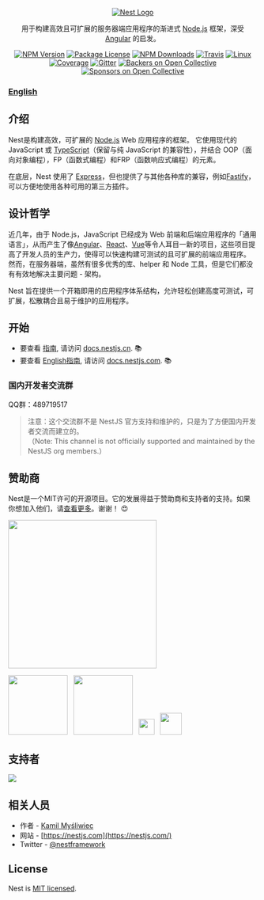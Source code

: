 <p align="center">
  <a href="http://nestjs.com/" target="blank"><img src="http://kamilmysliwiec.com/public/nest-logo.png#1" alt="Nest Logo" /></a>
</p>

[travis-image]: https://api.travis-ci.org/nestjs/nest.svg?branch=master
[travis-url]: https://travis-ci.org/nestjs/nest
[linux-image]: https://img.shields.io/travis/nestjs/nest/master.svg?label=linux
[linux-url]: https://travis-ci.org/nestjs/nest
  
 <p align="center">用于构建高效且可扩展的服务器端应用程序的渐进式 <a href="http://nodejs.cn" target="blank">Node.js</a> 框架，深受 <a href="https://angular.cn" target="_blank">Angular</a> 的启发。</p> 
    <p align="center">
<a href="https://www.npmjs.com/~nestjscore"><img src="https://img.shields.io/npm/v/@nestjs/core.svg" alt="NPM Version" /></a>
<a href="https://www.npmjs.com/~nestjscore"><img src="https://img.shields.io/npm/l/@nestjs/core.svg" alt="Package License" /></a>
<a href="https://www.npmjs.com/~nestjscore"><img src="https://img.shields.io/npm/dm/@nestjs/core.svg" alt="NPM Downloads" /></a>
<a href="https://travis-ci.org/nestjs/nest"><img src="https://api.travis-ci.org/nestjs/nest.svg?branch=master" alt="Travis" /></a>
<a href="https://travis-ci.org/nestjs/nest"><img src="https://img.shields.io/travis/nestjs/nest/master.svg?label=linux" alt="Linux" /></a>
<a href="https://coveralls.io/github/nestjs/nest?branch=master"><img src="https://coveralls.io/repos/github/nestjs/nest/badge.svg?branch=master#5" alt="Coverage" /></a>
<a href="https://gitter.im/nestjs/nestjs?utm_source=badge&utm_medium=badge&utm_campaign=pr-badge&utm_content=body_badge"><img src="https://badges.gitter.im/nestjs/nestjs.svg" alt="Gitter" /></a>
<a href="https://opencollective.com/nest#backer"><img src="https://opencollective.com/nest/backers/badge.svg" alt="Backers on Open Collective" /></a>
<a href="https://opencollective.com/nest#sponsor"><img src="https://opencollective.com/nest/sponsors/badge.svg" alt="Sponsors on Open Collective" /></a>
</p>
  <!--[![Backers on Open Collective](https://opencollective.com/nest/backers/badge.svg)](https://opencollective.com/nest#backer)
  [![Sponsors on Open Collective](https://opencollective.com/nest/sponsors/badge.svg)](https://opencollective.com/nest#sponsor)-->


### [English](readme.md)

## 介绍

<p>Nest是构建高效，可扩展的 <a href="http://nodejs.cn" target="blank">Node.js</a> Web 应用程序的框架。 它使用现代的 JavaScript 或 <a href="https://www.tslang.cn" target="_blank">TypeScript</a>（保留与纯 JavaScript 的兼容性），并结合 OOP（面向对象编程），FP（函数式编程）和FRP（函数响应式编程）的元素。</p>
<p>在底层，Nest 使用了 <a href="http://www.expressjs.com.cn" target="_blank">Express</a>，但也提供了与其他各种库的兼容，例如<a href="https://github.com/fastify/fastify" target="blank">Fastify</a>，可以方便地使用各种可用的第三方插件。</p>

## 设计哲学

<p>近几年，由于 Node.js，JavaScript 已经成为 Web 前端和后端应用程序的「通用语言」，从而产生了像<a href="https://angular.cn" target="_blank">Angular</a>、<a href="https://github.com/facebook/react">React</a>、<a href="https://github.com/vuejs/vue" target="_blank">Vue</a>等令人耳目一新的项目，这些项目提高了开发人员的生产力，使得可以快速构建可测试的且可扩展的前端应用程序。 然而，在服务器端，虽然有很多优秀的库、helper 和 Node 工具，但是它们都没有有效地解决主要问题 - 架构。</p>

<p>Nest 旨在提供一个开箱即用的应用程序体系结构，允许轻松创建高度可测试，可扩展，松散耦合且易于维护的应用程序。</p>

## 开始

* 要查看 [指南](https://docs.nestjs.cn), 请访问 [docs.nestjs.cn](https://docs.nestjs.cn). :books:
* 要查看 [English指南](https://docs.nestjs.com), 请访问 [docs.nestjs.com](https://docs.nestjs.com). :books:

### 国内开发者交流群

QQ群：489719517

> 注意：这个交流群不是 NestJS 官方支持和维护的，只是为了方便国内开发者交流而建立的。  
> （Note: This channel is not officially supported and maintained by the NestJS org members.）

## 赞助商

Nest是一个MIT许可的开源项目。它的发展得益于赞助商和支持者的支持。如果你想加入他们，请[查看更多](https://opencollective.com/nest)。谢谢！ :heart_eyes:


<a href="https://valor-software.com/"><img src="https://docs.nestjs.com/assets/sponsors/valor-software.png" width="300" /></a>

<a href="https://scal.io"><img src="https://nestjs.com/img/scalio-logo.svg" width="120" /></a> &nbsp; <a href="https://www.swingdev.io"><img src="https://nestjs.com/img/swingdev-logo.svg#1" width="120" /></a> &nbsp; <a href="http://angularity.io"><img src="http://angularity.io/media/logo.svg" height="32" /></a> &nbsp; <a href="http://gojob.com"><img src="https://gojob.com/w/wp-content/uploads/2017/02/cropped-Logo-web-home.png" height="44" /></a>


## 支持者

<a href="https://opencollective.com/nest"><img src="https://opencollective.com/nest/backers.svg?width=890"></a>

## 相关人员

* 作者 - [Kamil Myśliwiec](https://kamilmysliwiec.com)
* 网站 - [https://nestjs.com](https://nestjs.com/)
* Twitter - [@nestframework](https://twitter.com/nestframework)

## License

  Nest is [MIT licensed](LICENSE).
